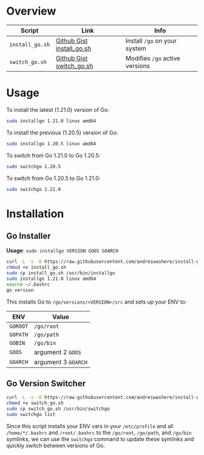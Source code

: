 # Overview

| Script | Link | Info |
|--------|------|------|
| `install_go.sh` | [Github Gist install_go.sh](https://raw.githubusercontent.com/andreiwashere/install-go/main/install_go.sh) | Install `/go` on your system |
| `switch_go.sh` | [Github Gist switch_go.sh](https://raw.githubusercontent.com/andreiwashere/install-go/main/switch_go.sh) | Modifies `/go` active versions |


# Usage

To install the latest (1.21.0) version of Go: 

```bash
sudo installgo 1.21.0 linux amd64
```

To install the previous (1.20.5) version of Go: 

```bash
sudo installgo 1.20.5 linux amd64
```

To switch from Go 1.21.0 to Go 1.20.5:

```bash
sudo switchgo 1.20.5
```

To switch from Go 1.20.5 to Go 1.21.0:

 ```bash
 sudo switchgo 1.21.0
 ```

# Installation 

## Go Installer

**Usage**: `sudo installgo VERSION GOOS GOARCH`

```bash
curl -L -s -O https://raw.githubusercontent.com/andreiwashere/install-go/main/install_go.sh
chmod +x install_go.sh
sudo cp install_go.sh /usr/bin/installgo
sudo installgo 1.21.0 linux amd64
source ~/.bashrc
go version
```
This installs Go to `/go/versions/<VERSION>/src` and sets up your ENV to: 

| ENV | Value | 
|-----|-------|
| `GOROOT` | `/go/root` |
| `GOPATH` | `/go/path` |
| `GOBIN` | `/go/bin` |
| `GOOS` | argument 2 `GOOS` |
| `GOARCH` | argument 3 `GOARCH` |

## Go Version Switcher

```bash
curl -L -s -O https://raw.githubusercontent.com/andreiwashere/install-go/main/switch_go.sh
chmod +x switch_go.sh
sudo cp switch_go.sh /usr/bin/switchgo
sudo switchgo list
```
Since this script installs your ENV vars in your `/etc/profile` and all `/home/*/.bashrc` and `/root/.bashrc` to the `/go/root`, `/go/path`, and `/go/bin` symlinks, we can use the `switchgo` command to update these symlinks and quickly switch between versions of Go.



